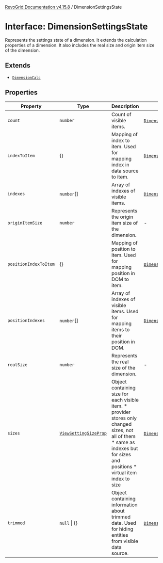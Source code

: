 [RevoGrid Documentation v4.15.8](README.md) / DimensionSettingsState

# Interface: DimensionSettingsState

Represents the settings state of a dimension.
It extends the calculation properties of a dimension.
It also includes the real size and origin item size of the dimension.

## Extends

- [`DimensionCalc`](Interface.DimensionCalc.md)

## Properties

| Property | Type | Description | Inherited from | Defined in |
| ------ | ------ | ------ | ------ | ------ |
| `count` | `number` | Count of visible items. | [`DimensionCalc`](Interface.DimensionCalc.md).`count` | [src/types/interfaces.ts:633](https://github.com/revolist/revogrid/blob/2ac43d2713c9d394ff33675f959c6432bf5aa023/src/types/interfaces.ts#L633) |
| `indexToItem` | \{\} | Mapping of index to item. Used for mapping index in data source to item. | [`DimensionCalc`](Interface.DimensionCalc.md).`indexToItem` | [src/types/interfaces.ts:656](https://github.com/revolist/revogrid/blob/2ac43d2713c9d394ff33675f959c6432bf5aa023/src/types/interfaces.ts#L656) |
| `indexes` | `number`[] | Array of indexes of visible items. | [`DimensionCalc`](Interface.DimensionCalc.md).`indexes` | [src/types/interfaces.ts:628](https://github.com/revolist/revogrid/blob/2ac43d2713c9d394ff33675f959c6432bf5aa023/src/types/interfaces.ts#L628) |
| `originItemSize` | `number` | Represents the origin item size of the dimension. | - | [src/types/interfaces.ts:691](https://github.com/revolist/revogrid/blob/2ac43d2713c9d394ff33675f959c6432bf5aa023/src/types/interfaces.ts#L691) |
| `positionIndexToItem` | \{\} | Mapping of position to item. Used for mapping position in DOM to item. | [`DimensionCalc`](Interface.DimensionCalc.md).`positionIndexToItem` | [src/types/interfaces.ts:645](https://github.com/revolist/revogrid/blob/2ac43d2713c9d394ff33675f959c6432bf5aa023/src/types/interfaces.ts#L645) |
| `positionIndexes` | `number`[] | Array of indexes of visible items. Used for mapping items to their position in DOM. | [`DimensionCalc`](Interface.DimensionCalc.md).`positionIndexes` | [src/types/interfaces.ts:639](https://github.com/revolist/revogrid/blob/2ac43d2713c9d394ff33675f959c6432bf5aa023/src/types/interfaces.ts#L639) |
| `realSize` | `number` | Represents the real size of the dimension. | - | [src/types/interfaces.ts:686](https://github.com/revolist/revogrid/blob/2ac43d2713c9d394ff33675f959c6432bf5aa023/src/types/interfaces.ts#L686) |
| `sizes` | [`ViewSettingSizeProp`](TypeAlias.ViewSettingSizeProp.md) | Object containing size for each visible item. * provider stores only changed sizes, not all of them * same as indexes but for sizes and positions * virtual item index to size | [`DimensionCalc`](Interface.DimensionCalc.md).`sizes` | [src/types/interfaces.ts:675](https://github.com/revolist/revogrid/blob/2ac43d2713c9d394ff33675f959c6432bf5aa023/src/types/interfaces.ts#L675) |
| `trimmed` | `null` \| \{\} | Object containing information about trimmed data. Used for hiding entities from visible data source. | [`DimensionCalc`](Interface.DimensionCalc.md).`trimmed` | [src/types/interfaces.ts:667](https://github.com/revolist/revogrid/blob/2ac43d2713c9d394ff33675f959c6432bf5aa023/src/types/interfaces.ts#L667) |
